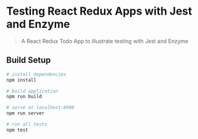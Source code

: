 # Testing React Redux Apps with Jest and Enzyme

> A React Redux Todo App to illustrate testing with Jest and Enzyme

## Build Setup

``` bash
# install dependencies
npm install

# build application
npm run build

# serve at localhost:8000
npm run server

# run all tests
npm test
```
